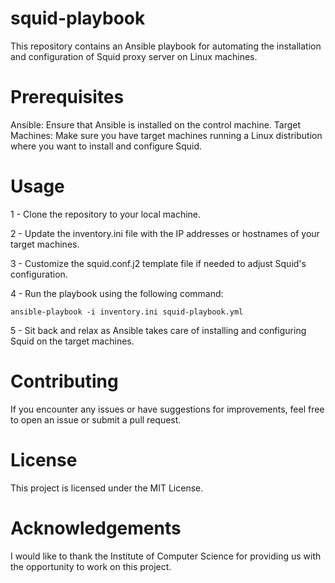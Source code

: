 # squid-playbook

This repository contains an Ansible playbook for automating the installation and configuration of Squid proxy server on Linux machines.

# Prerequisites

Ansible: Ensure that Ansible is installed on the control machine.
Target Machines: Make sure you have target machines running a Linux distribution where you want to install and configure Squid.

# Usage


1 - Clone the repository to your local machine.

2 - Update the inventory.ini file with the IP addresses or hostnames of your target machines.

3 - Customize the squid.conf.j2 template file if needed to adjust Squid's configuration.

4 - Run the playbook using the following command:

    ansible-playbook -i inventory.ini squid-playbook.yml

5 - Sit back and relax as Ansible takes care of installing and configuring Squid on the target machines.


# Contributing

If you encounter any issues or have suggestions for improvements, feel free to open an issue or submit a pull request.

# License

This project is licensed under the MIT License.


# Acknowledgements


I would like to thank the Institute of Computer Science for providing us with the opportunity to work on this project.
